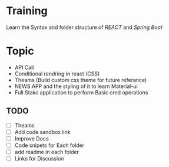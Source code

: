 # Training

Learn the Syntax and folder structure of *REACT* and *Spring Boot*

# Topic
* API Call
* Conditional rendring in react (CSS)
* Theams (Build custom css theme for future referance)
* NEWS APP and the styling of it to learn Material-ui 
* Full Stakc application to perform Basic cred operations

## TODO
- [ ] Theams
- [ ] Add code sandbox link
- [ ] Improve Docs
- [ ] Code snipets for Each folder 
- [ ] add readme in each folder 
- [ ] Links for Discussion 
